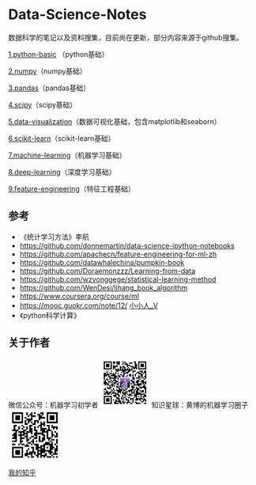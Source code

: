 # Data-Science-Notes
数据科学的笔记以及资料搜集，目前尚在更新，部分内容来源于github搜集。

[1.python-basic](1.python-basic) （python基础）

[2.numpy](2.numpy)（numpy基础）

[3.pandas](3.pandas)（pandas基础）

[4.scipy](4.scipy)（scipy基础）

[5.data-visualization](5.data-visualization)（数据可视化基础，包含matplotlib和seaborn）

[6.scikit-learn](6.scikit-learn)（scikit-learn基础）

[7.machine-learning](7.machine-learning)（机器学习基础）

[8.deep-learning](8.deep-learning)（深度学习基础）

[9.feature-engineering](9.feature-engineering)（特征工程基础）



## 参考

- 《统计学习方法》李航
- https://github.com/donnemartin/data-science-ipython-notebooks
- https://github.com/apachecn/feature-engineering-for-ml-zh
- https://github.com/datawhalechina/pumpkin-book
- https://github.com/Doraemonzzz/Learning-from-data
- https://github.com/wzyonggege/statistical-learning-method
- https://github.com/WenDesi/lihang_book_algorithm
- https://www.coursera.org/course/ml 
- https://mooc.guokr.com/note/12/ [小小人_V](https://mooc.guokr.com/user/2133483357/) 
- 《python科学计算》


## 关于作者

微信公众号：机器学习初学者 ![gongzhong](images/gongzhong.jpg)
知识星球：黄博的机器学习圈子![xingqiu](images/zhishixingqiu1.jpg)

[我的知乎](https://www.zhihu.com/people/fengdu78/activities)

